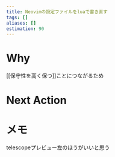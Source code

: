 ```yaml
---
title: Neovimの設定ファイルをluaで書き直す
tags: []
aliases: []
estimation: 90
---
```

# Why
[[保守性を高く保つ]]ことにつながるため
# Next Action
# メモ
telescopeプレビュー左のほうがいいと思う